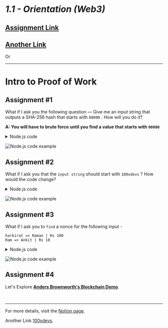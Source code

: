 # _1.1 - Orientation (Web3)_

## [Assignment Link](https://projects.100xdevs.com/tracks/web3-orientation/Web3-Cohort---Orientation-6)
## [Another Link](https://petal-estimate-4e9.notion.site/Intro-to-Proof-of-work-523edbf8ecac476ca0c942bdbbc2d404)

Or

---

# Intro to Proof of Work

## Assignment #1

What if I ask you the following question — Give me an input string that outputs a SHA-256 hash that starts with `00000` . How will you do it?

**A: You will have to brute force until you find a value that starts with `00000`**

<details>
<summary> Node.js code </summary>

```js
const crypto = require("crypto");

// Function to find an input string that produces a hash starting with '00000'
function findHashWithPrefix(prefix) {
  let input = 0;
  while (true) {
    let inputStr = input.toString();
    let hash = crypto.createHash("sha256").update(inputStr).digest("hex");
    if (hash.startsWith(prefix)) {
      return { input: inputStr, hash: hash };
    }
    input++;
  }
}

// Find and print the input string and hash
const result = findHashWithPrefix("00000");
console.log(`Input: ${result.input}`);
console.log(`Hash: ${result.hash}`);
```

</details>

![Node.js code example](https://petal-estimate-4e9.notion.site/image/https%3A%2F%2Fprod-files-secure.s3.us-west-2.amazonaws.com%2F085e8ad8-528e-47d7-8922-a23dc4016453%2F2817234a-38f0-41af-ac15-10b70e35c22d%2FScreenshot_2024-08-02_at_6.46.38_PM.png?table=block&id=61cec550-246c-4038-8f1b-66940ab97d65&spaceId=085e8ad8-528e-47d7-8922-a23dc4016453&width=1420&userId=&cache=v2)

## Assignment #2

What if I ask you that the `input string` should start with `100xdevs` ? How would the code change?

<details>
<summary> Node.js code </summary>

```js
const crypto = require("crypto");

// Function to find an input string that produces a hash starting with '00000'
function findHashWithPrefix(prefix) {
  let input = 0;
  while (true) {
    let inputStr = "100xdevs" + input.toString();
    let hash = crypto.createHash("sha256").update(inputStr).digest("hex");
    if (hash.startsWith(prefix)) {
      return { input: inputStr, hash: hash };
    }
    input++;
  }
}

// Find and print the input string and hash
const result = findHashWithPrefix("00000");
console.log(`Input: ${result.input}`);
console.log(`Hash: ${result.hash}`);
```

</details>

![Node.js code example](https://petal-estimate-4e9.notion.site/image/https%3A%2F%2Fprod-files-secure.s3.us-west-2.amazonaws.com%2F085e8ad8-528e-47d7-8922-a23dc4016453%2F88c8e880-b192-4d58-be41-50808d1c289b%2FScreenshot_2024-08-02_at_6.45.46_PM.png?table=block&id=20d042c9-4076-4fb4-869e-0c96ae71e775&spaceId=085e8ad8-528e-47d7-8922-a23dc4016453&width=1420&userId=&cache=v2)

## Assignment #3

What if I ask you to `find` a nonce for the following input -

```
harkirat => Raman | Rs 100
Ram => Ankit | Rs 10
```

<details>
<summary> Node.js code </summary>

```js
const crypto = require("crypto");

// Function to find an input string that produces a hash starting with '00000'
function findHashWithPrefix(prefix) {
  let input = 0;
  while (true) {
    let inputStr =
      `
harkirat => Raman | Rs 100
Ram => Ankit | Rs 10
` + input.toString();
    let hash = crypto.createHash("sha256").update(inputStr).digest("hex");
    if (hash.startsWith(prefix)) {
      return { input: inputStr, hash: hash };
    }
    input++;
  }
}

// Find and print the input string and hash
const result = findHashWithPrefix("00000");
console.log(`Input: ${result.input}`);
console.log(`Hash: ${result.hash}`);
```

</details>

![Node.js code example](https://petal-estimate-4e9.notion.site/image/https%3A%2F%2Fprod-files-secure.s3.us-west-2.amazonaws.com%2F085e8ad8-528e-47d7-8922-a23dc4016453%2F3205ae1c-77d2-4045-8158-4716d4c813f1%2FScreenshot_2024-08-02_at_6.52.16_PM.png?table=block&id=5e5ad05c-def1-49a9-9b19-b94efda67b34&spaceId=085e8ad8-528e-47d7-8922-a23dc4016453&width=2000&userId=&cache=v2)

## Assignment #4

Let's Explore [**Anders Brownworth's Blockchain Demo**](https://andersbrownworth.com/blockchain/).

<br/>

---

For more details, visit the [Notion page](https://petal-estimate-4e9.notion.site/Intro-to-Proof-of-work-523edbf8ecac476ca0c942bdbbc2d404).

Another Link [100xdevs](https://projects.100xdevs.com/tracks/web3-orientation/Web3-Cohort---Orientation-6).

```

```
